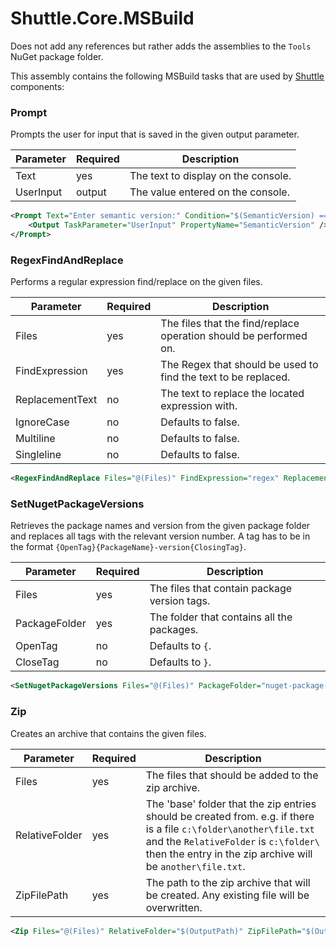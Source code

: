 Shuttle.Core.MSBuild
====================

Does not add any references but rather adds the assemblies to the `Tools` NuGet package folder.

This assembly contains the following MSBuild tasks that are used by [Shuttle](https://github.com/Shuttle) components:

### Prompt

Prompts the user for input that is saved in the given output parameter.

| Parameter | Required | Description |
| --- | --- | --- |
| Text | yes | The text to display on the console. |
| UserInput | output | The value entered on the console. |

``` xml
<Prompt Text="Enter semantic version:" Condition="$(SemanticVersion) == ''">
	<Output TaskParameter="UserInput" PropertyName="SemanticVersion" />
</Prompt>
```

### RegexFindAndReplace

Performs a regular expression find/replace on the given files.

| Parameter | Required | Description |
| --- | --- | --- |
| Files | yes | The files that the find/replace operation should be performed on. |
| FindExpression | yes | The Regex that should be used to find the text to be replaced. |
| ReplacementText | no | The text to replace the located expression with. |
| IgnoreCase | no | Defaults to false. |
| Multiline | no | Defaults to false. |
| Singleline | no | Defaults to false. |

``` xml
<RegexFindAndReplace Files="@(Files)" FindExpression="regex" ReplacementText="new-text" />
```

### SetNugetPackageVersions

Retrieves the package names and version from the given package folder and replaces all tags with the relevant version number. A tag has to be in the format `{OpenTag}{PackageName}-version{ClosingTag}`.

| Parameter | Required | Description |
| --- | --- | --- |
| Files | yes | The files that contain package version tags. |
| PackageFolder | yes | The folder that contains all the packages. |
| OpenTag | no | Defaults to `{`. |
| CloseTag | no | Defaults to `}`. |

``` xml
<SetNugetPackageVersions Files="@(Files)" PackageFolder="nuget-package-folder" />
```

### Zip

Creates an archive that contains the given files.

| Parameter | Required | Description |
| --- | --- | --- |
| Files | yes | The files that should be added to the zip archive. |
| RelativeFolder | yes | The 'base' folder that the zip entries should be created from.  e.g. if there is a file `c:\folder\another\file.txt` and the `RelativeFolder` is `c:\folder\` then the entry in the zip archive will be `another\file.txt`.	 |
| ZipFilePath | yes | The path to the zip archive that will be created.  Any existing file will be overwritten. |

``` xml
<Zip Files="@(Files)" RelativeFolder="$(OutputPath)" ZipFilePath="$(OutputPath).zip" />
```
